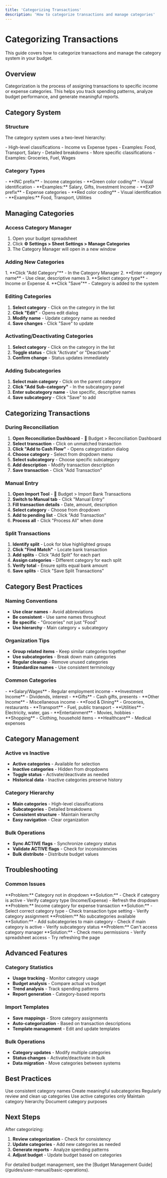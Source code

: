 ```yaml
---
title: 'Categorizing Transactions'
description: 'How to categorize transactions and manage categories'
---
```


# Categorizing Transactions

This guide covers how to categorize transactions and manage the category system in your budget.

## Overview

Categorization is the process of assigning transactions to specific income or expense categories. This helps you track spending patterns, analyze budget performance, and generate meaningful reports.

## Category System

### Structure
The category system uses a two-level hierarchy:

<CardGroup cols={2}>
<Card title="Main Categories" icon="folder">
- High-level classifications
- Income vs Expense types
- Examples: Food, Transport, Salary
  </Card>

<Card title="Subcategories" icon="folder-open">
- Detailed breakdowns
- More specific classifications
- Examples: Groceries, Fuel, Wages
  </Card>
</CardGroup>

### Category Types

<CardGroup cols={2}>
<Card title="Income Categories" icon="arrow-up">
- **INC prefix** - Income categories
- **Green color coding** - Visual identification
- **Examples:** Salary, Gifts, Investment Income
  </Card>

<Card title="Expense Categories" icon="arrow-down">
- **EXP prefix** - Expense categories
- **Red color coding** - Visual identification
- **Examples:** Food, Transport, Utilities
  </Card>
</CardGroup>

## Managing Categories

### Access Category Manager
1. Open your budget spreadsheet
2. Click **⚙️ Settings > Sheet Settings > Manage Categories**
3. The Category Manager will open in a new window

### Adding New Categories

<Steps>
  1. **Click "Add Category"** - In the Category Manager
  2. **Enter category name** - Use clear, descriptive names
  3. **Select category type** - Income or Expense
  4. **Click "Save"** - Category is added to the system
</Steps>

### Editing Categories
1. **Select category** - Click on the category in the list
2. **Click "Edit"** - Opens edit dialog
3. **Modify name** - Update category name as needed
4. **Save changes** - Click "Save" to update

### Activating/Deactivating Categories
1. **Select category** - Click on the category in the list
2. **Toggle status** - Click "Activate" or "Deactivate"
3. **Confirm change** - Status updates immediately

### Adding Subcategories
1. **Select main category** - Click on the parent category
2. **Click "Add Sub-category"** - In the subcategory panel
3. **Enter subcategory name** - Use specific, descriptive names
4. **Save subcategory** - Click "Save" to add

## Categorizing Transactions

### During Reconciliation
1. **Open Reconciliation Dashboard** - 🏦 Budget > Reconciliation Dashboard
2. **Select transaction** - Click on unmatched transaction
3. **Click "Add to Cash Flow"** - Opens categorization dialog
4. **Choose category** - Select from dropdown menu
5. **Select subcategory** - Choose specific subcategory
6. **Add description** - Modify transaction description
7. **Save transaction** - Click "Add Transaction"

### Manual Entry
1. **Open Import Tool** - 🏦 Budget > Import Bank Transactions
2. **Switch to Manual tab** - Click "Manual Entry"
3. **Fill transaction details** - Date, amount, description
4. **Select category** - Choose from dropdown
5. **Add to pending list** - Click "Add Transaction"
6. **Process all** - Click "Process All" when done

### Split Transactions
1. **Identify split** - Look for blue highlighted groups
2. **Click "Find Match"** - Locate bank transaction
3. **Add splits** - Click "Add Split" for each part
4. **Assign categories** - Different category for each split
5. **Verify total** - Ensure splits equal bank amount
6. **Save splits** - Click "Save Split Transactions"

## Category Best Practices

### Naming Conventions
- **Use clear names** - Avoid abbreviations
- **Be consistent** - Use same names throughout
- **Be specific** - "Groceries" not just "Food"
- **Use hierarchy** - Main category + subcategory

### Organization Tips
- **Group related items** - Keep similar categories together
- **Use subcategories** - Break down main categories
- **Regular cleanup** - Remove unused categories
- **Standardize names** - Use consistent terminology

### Common Categories

<CardGroup cols={2}>
<Card title="Income Categories" icon="arrow-up">
- **Salary/Wages** - Regular employment income
- **Investment Income** - Dividends, interest
- **Gifts** - Cash gifts, presents
- **Other Income** - Miscellaneous income
  </Card>

<Card title="Expense Categories" icon="arrow-down">
- **Food & Dining** - Groceries, restaurants
- **Transport** - Fuel, public transport
- **Utilities** - Electricity, water, gas
- **Entertainment** - Movies, hobbies
- **Shopping** - Clothing, household items
- **Healthcare** - Medical expenses
  </Card>
</CardGroup>

## Category Management

### Active vs Inactive
- **Active categories** - Available for selection
- **Inactive categories** - Hidden from dropdowns
- **Toggle status** - Activate/deactivate as needed
- **Historical data** - Inactive categories preserve history

### Category Hierarchy
- **Main categories** - High-level classifications
- **Subcategories** - Detailed breakdowns
- **Consistent structure** - Maintain hierarchy
- **Easy navigation** - Clear organization

### Bulk Operations
- **Sync ACTIVE flags** - Synchronize category status
- **Validate ACTIVE flags** - Check for inconsistencies
- **Bulk distribute** - Distribute budget values

## Troubleshooting

### Common Issues

<AccordionGroup>
  <Accordion title="Category Not Found" icon="search">
    **Problem:** Category not in dropdown
    **Solution:**
    - Check if category is active
    - Verify category type (Income/Expense)
    - Refresh the dropdown
  </Accordion>

  <Accordion title="Wrong Category Type" icon="alert">
    **Problem:** Income category for expense transaction
    **Solution:**
    - Select correct category type
    - Check transaction type setting
    - Verify category assignment
  </Accordion>

  <Accordion title="Missing Subcategories" icon="folder">
    **Problem:** No subcategories available
    **Solution:**
    - Add subcategories to main category
    - Check if main category is active
    - Verify subcategory status
  </Accordion>

  <Accordion title="Category Manager Issues" icon="settings">
    **Problem:** Can't access category manager
    **Solution:**
    - Check menu permissions
    - Verify spreadsheet access
    - Try refreshing the page
  </Accordion>
</AccordionGroup>

## Advanced Features

### Category Statistics
- **Usage tracking** - Monitor category usage
- **Budget analysis** - Compare actual vs budget
- **Trend analysis** - Track spending patterns
- **Report generation** - Category-based reports

### Import Templates
- **Save mappings** - Store category assignments
- **Auto-categorization** - Based on transaction descriptions
- **Template management** - Edit and update templates

### Bulk Operations
- **Category updates** - Modify multiple categories
- **Status changes** - Activate/deactivate in bulk
- **Data migration** - Move categories between systems

## Best Practices

<Check>Use consistent category names</Check>
<Check>Create meaningful subcategories</Check>
<Check>Regularly review and clean up categories</Check>
<Check>Use active categories only</Check>
<Check>Maintain category hierarchy</Check>
<Check>Document category purposes</Check>

## Next Steps

After categorizing:
1. **Review categorization** - Check for consistency
2. **Update categories** - Add new categories as needed
3. **Generate reports** - Analyze spending patterns
4. **Adjust budget** - Update budget based on categories

<Note>
  For detailed budget management, see the [Budget Management Guide](/guides/user-manual/basic-operations).
</Note>